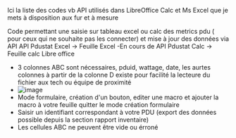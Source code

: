 Ici la liste des codes vb API utilisés dans LibreOffice Calc et Ms Excel que je mets à disposition aux fur et à mesure

Code permettant une saisie sur tableau excel ou calc des metrics pdu ( pour ceux qui ne souhaite pas les connecter) et mise à jour des données via API
API Pdustat Excel -> Feuille Excel
  -En cours de
API Pdustat Calc -> Feuille calc Libre office 
  - 3 colonnes ABC sont nécessaires, pduid, wattage, date, les aurtes colonnes à partir de la colonne D existe pour facilité la lecteure du fichier aux tech ou équipe de proximité
  - ![image](https://github.com/user-attachments/assets/d9254e45-cad9-471f-836f-666bb745385e)
  - Mode formulaire, création d'un bouton, editer une macro et ajouter la macro à votre feuille quitter le mode création formulaire
  - Saisir un identifiant correspondant à votre PDU (export des données possible depuis la section rapport inventaire)
  - Les cellules ABC ne peuvent être vide ou érroné
